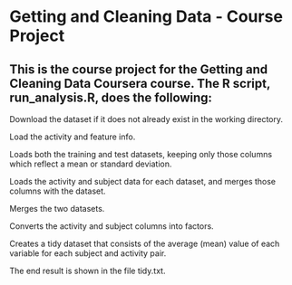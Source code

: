 # Getting and Cleaning Data - Course Project

## This is the course project for the Getting and Cleaning Data Coursera course. The R script, run_analysis.R, does the following:

Download the dataset if it does not already exist in the working directory.

Load the activity and feature info.

Loads both the training and test datasets, keeping only those columns which reflect a mean or standard deviation.

Loads the activity and subject data for each dataset, and merges those columns with the dataset.

Merges the two datasets.

Converts the activity and subject columns into factors.

Creates a tidy dataset that consists of the average (mean) value of each variable for each subject and activity pair.

The end result is shown in the file tidy.txt.